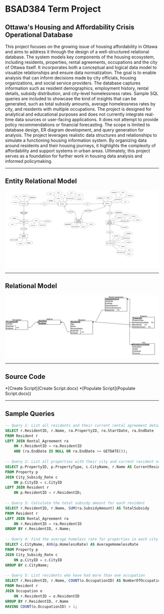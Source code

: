 # BSAD384 Term Project

## Ottawa's Housing and Affordability Crisis Operational Database

This project focuses on the growing issue of housing affordability in Ottawa and aims to address it through the design of a well-structured relational database. The system models key components of the housing ecosystem, including residents, properties, rental agreements, occupations and the city of Ottawa itself. It incorporates both a conceptual and logical data model to visualize relationships and ensure data normalization. The goal is to enable analysis that can inform decisions made by city officials, housing organizations, and social service providers. The database captures information such as resident demographics, employment history, rental details, subsidy distribution, and city-level homelessness rates. Sample SQL queries are included to showcase the kind of insights that can be generated, such as total subsidy amounts, average homelessness rates by city, and residents with multiple occupations. The project is designed for analytical and educational purposes and does not currently integrate real-time data sources or user-facing applications. It does not attempt to provide policy recommendations or financial forecasting. The scope is limited to database design, ER diagram development, and query generation for analysis. The project leverages realistic data structures and relationships to simulate a functioning housing information system. By organizing data around residents and their housing journeys, it highlights the complexity of affordability and support systems in urban areas. Ultimately, this project serves as a foundation for further work in housing data analysis and informed policymaking. 

---

## Entity Relational Model
![ER Model of the City of Ottawa](EntityRelationalModel.png)

---

## Relational Model
![Relational Model of the City of Ottawa](RelationalModel.png)

---

## Source Code
*[Create Script](Create Script.docx)
*[Populate Script](Populate Script.docx))


---

## Sample Queries

```sql
-- Query 1: List all residents and their current rental agreement details
SELECT r.ResidentID, r.Name, ra.PropertyID, ra.StartDate, ra.EndDate
FROM Resident r
LEFT JOIN Rental_Agreement ra 
    ON r.ResidentID = ra.ResidentID 
    AND (ra.EndDate IS NULL OR ra.EndDate >= GETDATE());

-- Query 2: List all properties with their city and current resident name
SELECT p.PropertyID, p.PropertyType, c.CityName, r.Name AS CurrentResident
FROM Property p
JOIN City_Subsidy_Rate c 
    ON p.CityID = c.CityID
LEFT JOIN Resident r 
    ON p.ResidentID = r.ResidentID;

-- Query 3: Calculate the total subsidy amount for each resident
SELECT r.ResidentID, r.Name, SUM(ra.SubsidyAmount) AS TotalSubsidy
FROM Resident r
LEFT JOIN Rental_Agreement ra 
    ON r.ResidentID = ra.ResidentID
GROUP BY r.ResidentID, r.Name;

-- Query 4: Find the average homeless rate for properties in each city
SELECT c.CityName, AVG(p.HomelessRate) AS AverageHomelessRate
FROM Property p
JOIN City_Subsidy_Rate c 
    ON p.CityID = c.CityID
GROUP BY c.CityName;

-- Query 5: List residents who have had more than one occupation
SELECT r.ResidentID, r.Name, COUNT(o.OccupationID) AS NumberOfOccupations
FROM Resident r
JOIN Occupation o 
    ON r.ResidentID = o.ResidentID
GROUP BY r.ResidentID, r.Name
HAVING COUNT(o.OccupationID) > 1;
